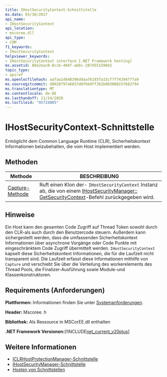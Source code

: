 ```yaml
---
title: IHostSecurityContext-Schnittstelle
ms.date: 03/30/2017
api_name:
- IHostSecurityContext
api_location:
- mscoree.dll
api_type:
- COM
f1_keywords:
- IHostSecurityContext
helpviewer_keywords:
- IHostSecurityContext interface [.NET Framework hosting]
ms.assetid: 88e2eac0-8ccb-404f-abbc-287d55159842
topic_type:
- apiref
ms.openlocfilehash: aafaa1d648396ddaa76193fa15cf7f74394777a9
ms.sourcegitcommit: d8020797a6657d0fbbdff362b80300815f682f94
ms.translationtype: MT
ms.contentlocale: de-DE
ms.lasthandoff: 11/24/2020
ms.locfileid: "95724805"
---
```

# <a name="ihostsecuritycontext-interface"></a>IHostSecurityContext-Schnittstelle

Ermöglicht dem Common Language Runtime (CLR), Sicherheitskontext Informationen beizubehalten, die vom Host implementiert werden.  
  
## <a name="methods"></a>Methoden  
  
|Methode|BESCHREIBUNG|  
|------------|-----------------|  
|[Capture-Methode](ihostsecuritycontext-capture-method.md)|Ruft einen Klon der- `IHostSecurityContext` Instanz ab, die von einem [IHostSecurityManager:: GetSecurityContext](ihostsecuritymanager-getsecuritycontext-method.md)-Befehl zurückgegeben wird.|  
  
## <a name="remarks"></a>Hinweise  

 Ein Host kann den gesamten Code Zugriff auf Thread Token sowohl durch den CLR-als auch durch den Benutzercode steuern. Außerdem kann sichergestellt werden, dass die umfassenden Sicherheitskontext Informationen über asynchrone Vorgänge oder Code Punkte mit eingeschränktem Code Zugriff übermittelt werden. `IHostSecurityContext` kapselt diese Sicherheitskontext Informationen, die für die Laufzeit nicht transparent sind. Die Laufzeit erfasst diese Informationen mithilfe von `Capture` und verschiebt Sie über die Verteilung des workerelements des Thread Pools, die Finalizer-Ausführung sowie Module-und Klassenkonstruktoren.  
  
## <a name="requirements"></a>Requirements (Anforderungen)  

 **Plattformen:** Informationen finden Sie unter [Systemanforderungen](../../get-started/system-requirements.md).  
  
 **Header:** Mscoree. h  
  
 **Bibliothek:** Als Ressource in MSCorEE.dll enthalten  
  
 **.NET Framework Versionen:**[!INCLUDE[net_current_v20plus](../../../../includes/net-current-v20plus-md.md)]  
  
## <a name="see-also"></a>Weitere Informationen

- [ICLRHostProtectionManager-Schnittstelle](iclrhostprotectionmanager-interface.md)
- [IHostSecurityManager-Schnittstelle](ihostsecuritymanager-interface.md)
- [Hosten von Schnittstellen](hosting-interfaces.md)
